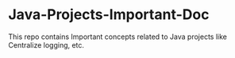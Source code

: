# Java-Projects-Important-Doc
This repo contains Important concepts related to Java projects like Centralize logging, etc.
